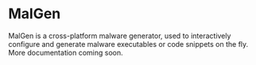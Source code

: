 # MalGen

MalGen is a cross-platform malware generator, used to interactively configure and generate malware executables or code snippets on the fly. More documentation coming soon.
